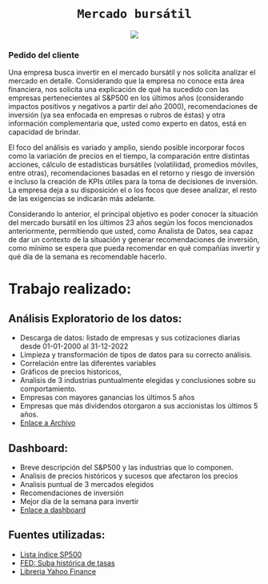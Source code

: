 

 
# <h1 align="center">**`Mercado bursátil`**</h1>

<p align='center'>
<img src ="https://qph.cf2.quoracdn.net/main-qimg-c5ca4f69c5efd4e7d081800d181bc480-lq">
<p>


### Pedido del cliente

Una empresa busca invertir en el mercado bursátil y nos solicita analizar el mercado en detalle. Considerando que la empresa no conoce esta área financiera, nos solicita una explicación de qué ha sucedido con las empresas pertenecientes al S&P500 en los últimos años (considerando impactos positivos y negativos a partir del año 2000), recomendaciones de inversión (ya sea enfocada en empresas o rubros de éstas) y otra información complementaria que, usted como experto en datos, está en capacidad de brindar. 

El foco del análisis es variado y amplio, siendo posible incorporar focos como la variación de precios en el tiempo, la comparación entre distintas acciones, cálculo de estadísticas bursátiles (volatilidad, promedios móviles, entre otras), recomendaciones basadas en el retorno y riesgo de inversión e incluso la creación de KPIs útiles para la toma de decisiones de inversión. La empresa deja a su disposición el o los focos que desee analizar, el resto de las exigencias se indicarán más adelante.

Considerando lo anterior, el principal objetivo es poder conocer la situación del mercado bursátil en los últimos 23 años según los focos mencionados anteriormente, permitiendo que usted, como Analista de Datos, sea capaz de dar un contexto de la situación y generar recomendaciones de inversión, como mínimo se espera que pueda recomendar en qué compañías invertir y qué día de la semana es recomendable hacerlo.


# Trabajo realizado:

## Análisis Exploratorio de los datos:
- Descarga de datos: listado de empresas y sus cotizaciones diarias desde 01-01-2000 al 31-12-2022
- Limpieza y transformación de tipos de datos para su correcto análisis.
- Correlación entre las diferentes variables
- Gráficos de precios historicos, 
- Analisis de 3 industrias puntualmente elegidas y conclusiones sobre su comportamiento.
- Empresas con mayores ganancias los últimos 5 años
- Empresas que más dividendos otorgaron a sus accionistas los últimos 5 años.
- [Enlace a Archivo](https://github.com/Ezemettler/PI2-DA/blob/main/EDA_PI2DA.ipynb)
 
  
## Dashboard:
- Breve descripción del S&P500 y las industrias que lo componen.
- Analisis de precios históricos y sucesos que afectaron los precios
- Analisis puntual de 3 mercados elegidos
- Recomendaciones de inversión
- Mejor día de la semana para invertir
- [Enlace a dashboard](https://github.com/Ezemettler/PI2-DA/blob/main/dashboard.pbix)
  

## Fuentes utilizadas:
- [Lista índice SP500](https://www.google.com/url?q=https://en.wikipedia.org/wiki/List_of_S%2526P_500_companies&sa=D&source=docs&ust=1676566032938438&usg=AOvVaw3J6gZYtEH8xJABTCf0pYqO)
- [FED: Suba histórica de tasas](https://cnnespanol.cnn.com/2022/07/27/fed-tasas-interes-reserva-federal-aumento-trax/)
- [Libreria Yahoo Finance](https://pypi.org/project/yfinance/)



